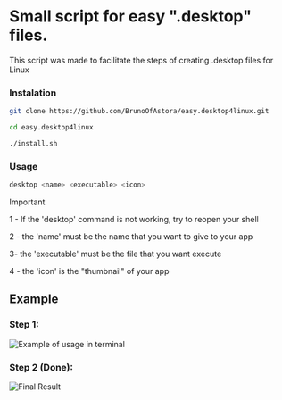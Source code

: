 # Small script for easy ".desktop" files.

This script was made to facilitate the steps of creating .desktop files for Linux

### Instalation

```bash
git clone https://github.com/BrunoOfAstora/easy.desktop4linux.git

cd easy.desktop4linux

./install.sh
````

### Usage
````bash
desktop <name> <executable> <icon>
````
> [!IMPORTANT]
> 
> 1 - If the 'desktop' command is not working, try to reopen your shell
> 
> 2 - the 'name' must be the name that you want to give to your app
> 
> 3- the 'executable' must be the file that you want execute
> 
> 4 - the 'icon' is the "thumbnail" of your app

## Example
### Step 1:
![Example of usage in terminal](imgs-example/ex1.png)

### Step 2 (Done):
![Final Result](imgs-example/ex2.png)